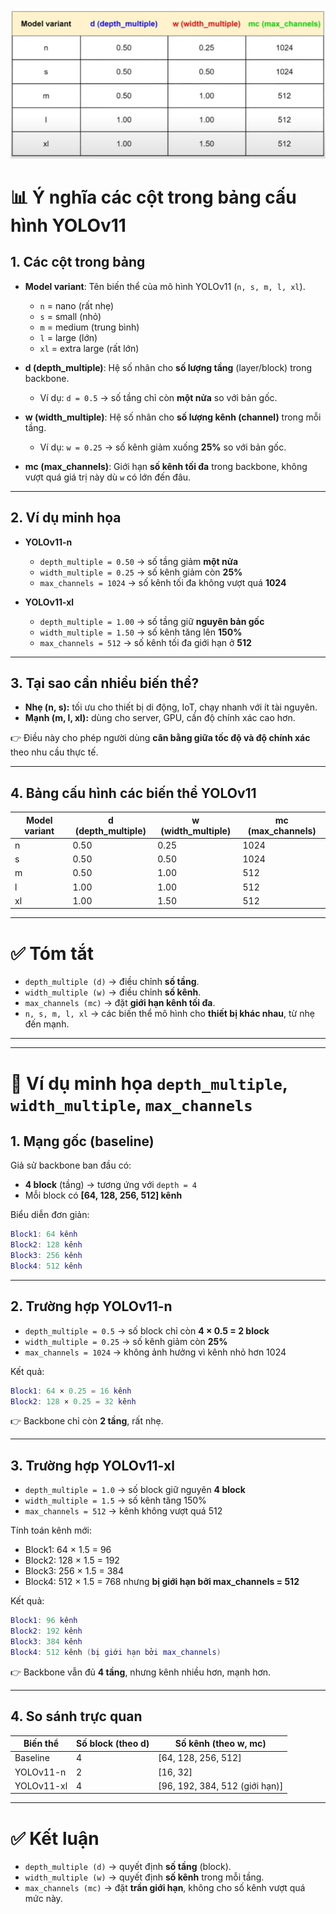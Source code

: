 ![yolov11](../imgs/yolo11_n_s_m_l_xl.jpg)
# 📊 Ý nghĩa các cột trong bảng cấu hình YOLOv11

## 1. Các cột trong bảng
- **Model variant**: Tên biến thể của mô hình YOLOv11 (`n, s, m, l, xl`).  
  - `n` = nano (rất nhẹ)  
  - `s` = small (nhỏ)  
  - `m` = medium (trung bình)  
  - `l` = large (lớn)  
  - `xl` = extra large (rất lớn)

- **d (depth\_multiple)**: Hệ số nhân cho **số lượng tầng** (layer/block) trong backbone.  
  - Ví dụ: `d = 0.5` → số tầng chỉ còn **một nửa** so với bản gốc.

- **w (width\_multiple)**: Hệ số nhân cho **số lượng kênh (channel)** trong mỗi tầng.  
  - Ví dụ: `w = 0.25` → số kênh giảm xuống **25%** so với bản gốc.

- **mc (max\_channels)**: Giới hạn **số kênh tối đa** trong backbone, không vượt quá giá trị này dù `w` có lớn đến đâu.

---

## 2. Ví dụ minh họa

- **YOLOv11-n**  
  - `depth_multiple = 0.50` → số tầng giảm **một nửa**  
  - `width_multiple = 0.25` → số kênh giảm còn **25%**  
  - `max_channels = 1024` → số kênh tối đa không vượt quá **1024**

- **YOLOv11-xl**  
  - `depth_multiple = 1.00` → số tầng giữ **nguyên bản gốc**  
  - `width_multiple = 1.50` → số kênh tăng lên **150%**  
  - `max_channels = 512` → số kênh tối đa giới hạn ở **512**

---

## 3. Tại sao cần nhiều biến thể?

- **Nhẹ (n, s):** tối ưu cho thiết bị di động, IoT, chạy nhanh với ít tài nguyên.  
- **Mạnh (m, l, xl):** dùng cho server, GPU, cần độ chính xác cao hơn.  

👉 Điều này cho phép người dùng **cân bằng giữa tốc độ và độ chính xác** theo nhu cầu thực tế.

---

## 4. Bảng cấu hình các biến thể YOLOv11

| Model variant | d (depth\_multiple) | w (width\_multiple) | mc (max\_channels) |
|---------------|----------------------|----------------------|---------------------|
| n             | 0.50                 | 0.25                 | 1024                |
| s             | 0.50                 | 0.50                 | 1024                |
| m             | 0.50                 | 1.00                 | 512                 |
| l             | 1.00                 | 1.00                 | 512                 |
| xl            | 1.00                 | 1.50                 | 512                 |

---

# ✅ Tóm tắt

- `depth_multiple (d)` → điều chỉnh **số tầng**.  
- `width_multiple (w)` → điều chỉnh **số kênh**.  
- `max_channels (mc)` → đặt **giới hạn kênh tối đa**.  
- `n, s, m, l, xl` → các biến thể mô hình cho **thiết bị khác nhau**, từ nhẹ đến mạnh.


---
---

# 🔎 Ví dụ minh họa `depth_multiple`, `width_multiple`, `max_channels`

## 1. Mạng gốc (baseline)
Giả sử backbone ban đầu có:
- **4 block** (tầng) → tương ứng với `depth = 4`
- Mỗi block có **[64, 128, 256, 512] kênh**

Biểu diễn đơn giản:

```lua
Block1: 64 kênh
Block2: 128 kênh
Block3: 256 kênh
Block4: 512 kênh
```

---

## 2. Trường hợp YOLOv11-n
- `depth_multiple = 0.5` → số block chỉ còn **4 × 0.5 = 2 block**  
- `width_multiple = 0.25` → số kênh giảm còn **25%**  
- `max_channels = 1024` → không ảnh hưởng vì kênh nhỏ hơn 1024  

Kết quả:

```lua
Block1: 64 × 0.25 = 16 kênh
Block2: 128 × 0.25 = 32 kênh
```

👉 Backbone chỉ còn **2 tầng**, rất nhẹ.

---

## 3. Trường hợp YOLOv11-xl
- `depth_multiple = 1.0` → số block giữ nguyên **4 block**  
- `width_multiple = 1.5` → số kênh tăng 150%  
- `max_channels = 512` → kênh không vượt quá 512  

Tính toán kênh mới:
- Block1: 64 × 1.5 = 96  
- Block2: 128 × 1.5 = 192  
- Block3: 256 × 1.5 = 384  
- Block4: 512 × 1.5 = 768 nhưng **bị giới hạn bởi max_channels = 512**  

Kết quả:

```lua
Block1: 96 kênh
Block2: 192 kênh
Block3: 384 kênh
Block4: 512 kênh (bị giới hạn bởi max_channels)
```

👉 Backbone vẫn đủ **4 tầng**, nhưng kênh nhiều hơn, mạnh hơn.

---

## 4. So sánh trực quan

| Biến thể    | Số block (theo d) | Số kênh (theo w, mc)                  |
|-------------|-------------------|----------------------------------------|
| Baseline    | 4                 | [64, 128, 256, 512]                   |
| YOLOv11-n   | 2                 | [16, 32]                              |
| YOLOv11-xl  | 4                 | [96, 192, 384, 512 (giới hạn)]        |

---

# ✅ Kết luận
- `depth_multiple (d)` → quyết định **số tầng** (block).  
- `width_multiple (w)` → quyết định **số kênh** trong mỗi tầng.  
- `max_channels (mc)` → đặt **trần giới hạn**, không cho số kênh vượt quá mức này.

